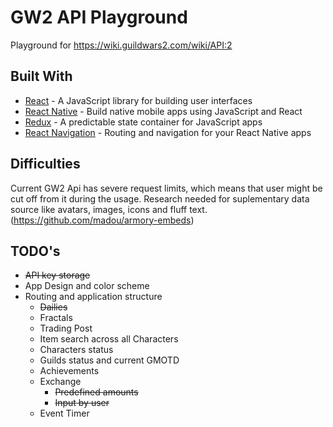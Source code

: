 # GW2 API Playground

Playground for https://wiki.guildwars2.com/wiki/API:2

## Built With

* [React](https://reactjs.org/) - A JavaScript library for building user interfaces
* [React Native](https://facebook.github.io/react-native/) - Build native mobile apps using JavaScript and React
* [Redux](https://redux.js.org/) - A predictable state container for JavaScript apps
* [React Navigation](https://reactnavigation.org/) - Routing and navigation for your React Native apps

## Difficulties

Current GW2 Api has severe request limits, which means that user might be cut off from it during the usage.
Research needed for suplementary data source like avatars, images, icons and fluff text. (https://github.com/madou/armory-embeds)

## TODO's

* <del>API key storage</del>
* App Design and color scheme
* Routing and application structure
  * <del>Dailies</del>
  * Fractals
  * Trading Post
  * Item search across all Characters
  * Characters status
  * Guilds status and current GMOTD
  * Achievements
  * Exchange
    * <del>Predefined amounts</del>
    * <del>Input by user</del>
  * Event Timer
